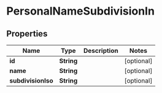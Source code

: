 
# PersonalNameSubdivisionIn

## Properties
Name | Type | Description | Notes
------------ | ------------- | ------------- | -------------
**id** | **String** |  |  [optional]
**name** | **String** |  |  [optional]
**subdivisionIso** | **String** |  |  [optional]



